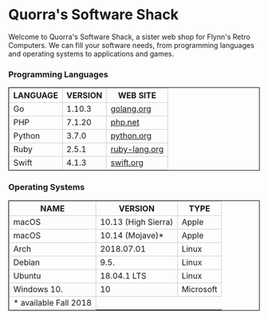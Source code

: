 <!--<!DOCTYPE html>-->

<html>

<head>
<meta charset="utf-8"> 
<title>Quorra's Software Shack</title> 
<style>
td,th {border: 1px solid#ccc;}
table {border: 1px solid black;} 
</style>

</head>

<body>
<h1>Quorra's Software Shack</h1>

<p>Welcome to Quorra's Software Shack, a sister web shop for Flynn's Retro Computers. We can fill your software needs, from programming languages and operating systems to applications and games.</p>


<h3>Programming Languages</h3>

<table> 
<tr>
    <th>LANGUAGE</th> 
    <th>VERSION</th> 
    <th>WEB SITE</th>
</tr> 
<tr>
    <td>Go</td>
    <td>1.10.3</td>
    <td><a href="http://www.golang.org">golang.org</a></td>
</tr> 
<tr>
    <td>PHP</td>
    <td>7.1.20</td>
    <td><a href="http://www.php.net">php.net</a></td>
</tr>
<tr>
    <td>Python</td>
    <td>3.7.0</td>
    <td><a href="http://www.python.org">python.org</a></td> 
</tr>
<tr>
    <td>Ruby</td>
    <td>2.5.1</td>
    <td><a href="http://www.ruby-lang.org">ruby-lang.org</a></td> 
</tr>
<tr>
    <td>Swift</td>
    <td>4.1.3</td>
    <td><a href="http://www.swift.org">swift.org</a></td> 
</tr>
</table>

<h3>Operating Systems</h3>

<table> 
<tr>
    <th>NAME</th> 
    <th>VERSION</th> 
    <th>TYPE</th>
</tr>
<tr>
    <td>macOS</td>
    <td>10.13 (High Sierra)</td> 
    <td>Apple</td>
</tr>
<tr>
    <td>macOS</td>
    <td>10.14 (Mojave)*</td>
    <td>Apple</td>
</tr>
<tr>
    <td>Arch</td>
    <td>2018.07.01</td>
    <td>Linux</td>
</tr>
<tr>
    <td>Debian</td>
    <td>9.5.</td>
    <td>Linux</td>
</tr>
<tr>
    <td>Ubuntu</td>
    <td>18.04.1 LTS</td>
    <td>Linux</td>
</tr>
<tr>
    <td>Windows 10.</td>
    <td>10</td>
    <td>Microsoft</td>
</tr>
<tr>
    <td> * available Fall 2018</td>
</tr>
</table>

</body>

</html>
